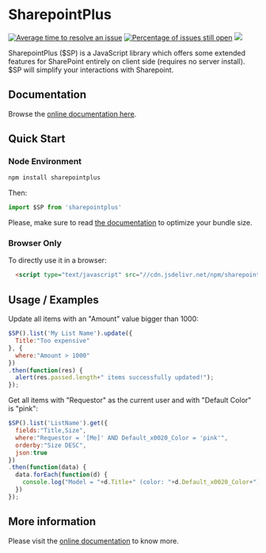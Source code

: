# SharepointPlus

[![Average time to resolve an issue](http://isitmaintained.com/badge/resolution/aymkdn/sharepointplus.svg)](http://isitmaintained.com/project/aymkdn/sharepointplus "Average time to resolve an issue")
[![Percentage of issues still open](http://isitmaintained.com/badge/open/aymkdn/sharepointplus.svg)](http://isitmaintained.com/project/aymkdn/sharepointplus "Percentage of issues still open")
[![](https://data.jsdelivr.com/v1/package/npm/sharepointplus/badge)](https://www.jsdelivr.com/package/npm/sharepointplus)

SharepointPlus ($SP) is a JavaScript library which offers some extended features for SharePoint entirely on client side (requires no server install). $SP will simplify your interactions with Sharepoint.

## Documentation

Browse the [online documentation here](http://aymkdn.github.com/SharepointPlus/).

## Quick Start

### Node Environment

```sh
npm install sharepointplus
```

Then:
```javascript
import $SP from 'sharepointplus'
```

Please, make sure to read [the documentation](http://aymkdn.github.com/SharepointPlus/) to optimize your bundle size.

### Browser Only

To directly use it in a browser:
```html
  <script type="text/javascript" src="//cdn.jsdelivr.net/npm/sharepointplus/browser/sharepointplus.js"></script>
```

## Usage / Examples

Update all items with an "Amount" value bigger than 1000:

```javascript
$SP().list('My List Name').update({
  Title:"Too expensive"
}, {
  where:"Amount > 1000"
})
.then(function(res) {
  alert(res.passed.length+" items successfully updated!");
});
```

Get all items with "Requestor" as the current user and with "Default Color" is "pink":

```javascript
$SP().list('ListName').get({
  fields:"Title,Size",
  where:"Requestor = '[Me]' AND Default_x0020_Color = 'pink'",
  orderby:"Size DESC",
  json:true
})
.then(function(data) {
  data.forEach(function(d) {
    console.log("Model = "+d.Title+" (color: "+d.Default_x0020_Color+")";
  })
});
```

## More information

Please visit the [online documentation](http://aymkdn.github.com/SharepointPlus/) to know more.
